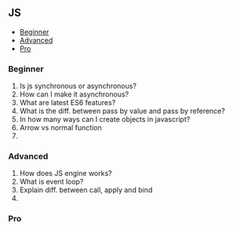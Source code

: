 ## JS
   - [Beginner](#js-beginner)
   - [Advanced](#js-advanced)
   - [Pro](#js-pro)

### <a name="js-beginner">Beginner</a>

1. Is js synchronous or asynchronous?
2. How can I make it asynchronous?
3. What are latest ES6 features?
4. What is the diff. between pass by value and pass by reference?
5. In how many ways can I create objects in javascript?
6. Arrow vs normal function
7. 

### <a name="js-advanced">Advanced</a>

1. How does JS engine works?
2. What is event loop?
3. Explain diff. between call, apply and bind
4. 

### <a name="js-pro">Pro</a>